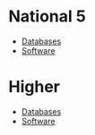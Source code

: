 # National 5

* [Databases](N5-CS-DDD.md)
* [Software](N5-CS-SDD.md)

# Higher

* [Databases](H-CS-DDD.md)
* [Software](H-CS-SDD.md)
